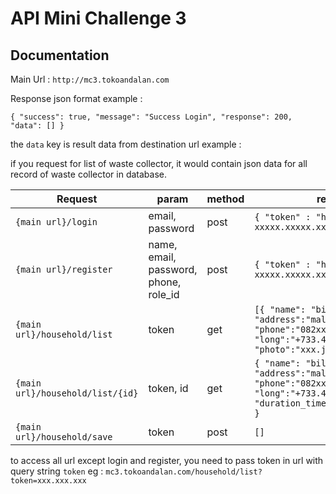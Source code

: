 # API Mini Challenge 3

## Documentation

Main Url : `http://mc3.tokoandalan.com`

Response json format example : 

`{
    "success": true,
    "message": "Success Login",
    "response": 200,
    "data": []
}`

the `data` key is result data from destination url example :

if you request for list of waste collector, it would contain json data for all record of waste collector in database.

| Request | param | method | response data |
|---|---|---|---|
|`{main url}/login` | email, password | post | `{ "token" : "hash token xxxxx.xxxxx.xxxxx" }` |
|`{main url}/register` | name, email, password, phone, role_id | post | `{ "token" : "hash token xxxxx.xxxxx.xxxxx" }` | 
|`{main url}/household/list` | token | get | `[{ "name": "bill tanthowi jauhari", "address":"malang", "phone":"082xxxxx", "lat":"-7000.3", "long":"+733.4", "duration_time":"30", "photo":"xxx.jpg" }]` |
|`{main url}/household/list/{id}`| token, id | get | `{ "name": "bill tanthowi jauhari", "address":"malang", "phone":"082xxxxx", "lat":"-7000.3", "long":"+733.4", "duration_time":"30","photo":"xxx.jpg" }`|
|`{main url}/household/save`| token | post | `[]`|


to access all url except login and register, you need to pass token in url with query string `token` eg : `mc3.tokoandalan.com/household/list?token=xxx.xxx.xxx`

